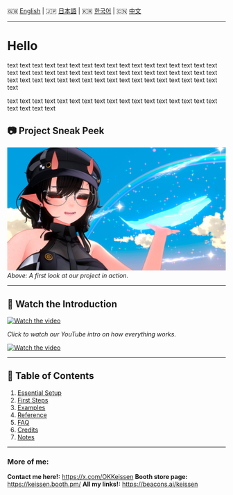 🇬🇧 [English](README.md) | 🇯🇵 [日本語](README.ja.md) | 🇰🇷 [한국어](README.ko.md) | 🇨🇳 [中文](README.zh.md)

---

# Hello

text text text text text text text text text text text text text text text text text text text text text text text text text text text text text 
text text text text text text text text 
text text text text text text text text text text text text text text text 

text text text text text text text text text text text text text text text text text text text text text 

## 📷 Project Sneak Peek

![Project Screenshot](assets/image1.jpeg)  
*Above: A first look at our project in action.*

---

## 🎥 Watch the Introduction

[![Watch the video](https://img.youtube.com/vi/4lbDZrKahrI/hqdefault.jpg)](https://www.youtube.com/watch?v=4lbDZrKahrI)

*Click to watch our YouTube intro on how everything works.*


[![Watch the video](https://img.youtube.com/vi/a-0x7d_G6gc/hqdefault.jpg)](https://www.youtube.com/watch?v=a-0x7d_G6gc)

---

## 📖 Table of Contents

1. [Essential Setup](docs/1.md)
2. [First Steps](docs/2.md)
3. [Examples](docs/3.md)
4. [Reference](docs/4.md)
5. [FAQ](docs/5.md)
6. [Credits](docs/6.md)
7. [Notes](docs/7.md)


---

### More of me:  
**Contact me here!:** https://x.com/OKKeissen
**Booth store page:** https://keissen.booth.pm/
**All my links!:** https://beacons.ai/keissen